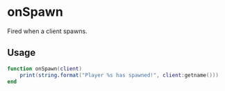 # onSpawn

Fired when a client spawns.

## Usage

```lua
function onSpawn(client)
    print(string.format("Player %s has spawned!", client:getname()))
end
```

